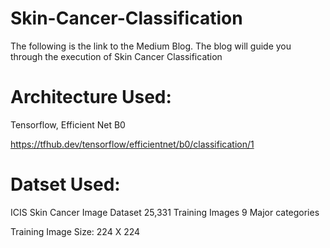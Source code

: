 # Skin-Cancer-Classification


The following is the link to the Medium Blog.
The blog will guide you through the execution of Skin Cancer Classification


# Architecture Used:

Tensorflow, Efficient Net B0

https://tfhub.dev/tensorflow/efficientnet/b0/classification/1


# Datset Used:

ICIS Skin Cancer Image Dataset
25,331 Training Images
9 Major categories

Training Image Size: 224 X 224
